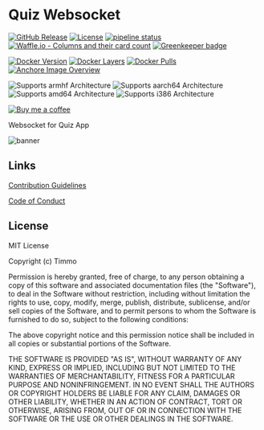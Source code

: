 # Quiz Websocket

[![GitHub Release](https://img.shields.io/github/release/timmo001/quiz-ws.svg)](https://github.com/timmo001/quiz-ws/releases)
[![License](https://img.shields.io/github/license/timmo001/quiz-ws.svg)](https://github.com/timmo001/quiz-ws/blob/master/LICENSE.md)
[![pipeline status](https://gitlab.com/timmo/quiz-ws/badges/master/pipeline.svg)](https://gitlab.com/timmo/quiz-ws/commits/master)
[![Waffle.io - Columns and their card count](https://badge.waffle.io/timmo001/quiz-ws.svg?columns=To%20Do,On%20Hold,In%20Progress,Done)](https://waffle.io/timmo001/quiz-ws)
[![Greenkeeper badge](https://badges.greenkeeper.io/timmo001/quiz-ws.svg)](https://greenkeeper.io/)

[![Docker Version][version-shield]][microbadger]
[![Docker Layers][layers-shield]][microbadger]
[![Docker Pulls][pulls-shield]][dockerhub]
[![Anchore Image Overview][anchore-shield]][anchore]

![Supports armhf Architecture][armhf-shield]
![Supports aarch64 Architecture][aarch64-shield]
![Supports amd64 Architecture][amd64-shield]
![Supports i386 Architecture][i386-shield]

[![Buy me a coffee][buymeacoffee-shield]][buymeacoffee]

Websocket for Quiz App

![banner][banner]

## Links

[Contribution Guidelines][CONTRIBUTING]

[Code of Conduct][CODE_OF_CONDUCT]

## License

MIT License

Copyright (c) Timmo

Permission is hereby granted, free of charge, to any person obtaining a copy
of this software and associated documentation files (the "Software"), to deal
in the Software without restriction, including without limitation the rights
to use, copy, modify, merge, publish, distribute, sublicense, and/or sell
copies of the Software, and to permit persons to whom the Software is
furnished to do so, subject to the following conditions:

The above copyright notice and this permission notice shall be included in all
copies or substantial portions of the Software.

THE SOFTWARE IS PROVIDED "AS IS", WITHOUT WARRANTY OF ANY KIND, EXPRESS OR
IMPLIED, INCLUDING BUT NOT LIMITED TO THE WARRANTIES OF MERCHANTABILITY,
FITNESS FOR A PARTICULAR PURPOSE AND NONINFRINGEMENT. IN NO EVENT SHALL THE
AUTHORS OR COPYRIGHT HOLDERS BE LIABLE FOR ANY CLAIM, DAMAGES OR OTHER
LIABILITY, WHETHER IN AN ACTION OF CONTRACT, TORT OR OTHERWISE, ARISING FROM,
OUT OF OR IN CONNECTION WITH THE SOFTWARE OR THE USE OR OTHER DEALINGS IN THE
SOFTWARE.

[anchore-shield]: https://anchore.io/service/badges/image/9577aceb95056f417958e6bb7536cc0394b5add554df0c63780875f3669f5c2e
[anchore]: https://anchore.io/image/dockerhub/timmo001%2Fquiz-ws%3Alatest
[dockerhub]: https://hub.docker.com/r/timmo001/quiz-ws
[aarch64-shield]: https://img.shields.io/badge/aarch64-yes-green.svg
[amd64-shield]: https://img.shields.io/badge/amd64-yes-green.svg
[armhf-shield]: https://img.shields.io/badge/armhf-yes-green.svg
[i386-shield]: https://img.shields.io/badge/i386-yes-green.svg
[layers-shield]: https://images.microbadger.com/badges/image/timmo001/quiz-ws.svg
[microbadger]: https://microbadger.com/images/timmo001/quiz-ws
[pulls-shield]: https://img.shields.io/docker/pulls/timmo001/quiz-ws.svg
[version-shield]: https://images.microbadger.com/badges/version/timmo001/quiz-ws.svg
[buymeacoffee-shield]: https://www.buymeacoffee.com/assets/img/guidelines/download-assets-sm-2.svg
[buymeacoffee]: https://www.buymeacoffee.com/timmo
[CONTRIBUTING]: https://github.com/timmo001/quiz-ws/blob/master/.github/CONTRIBUTING.md
[CODE_OF_CONDUCT]: https://github.com/timmo001/quiz-ws/blob/master/.github/CODE_OF_CONDUCT.md
[banner]: https://raw.githubusercontent.com/timmo001/quiz-webapp/master/src/resources/banner.png
